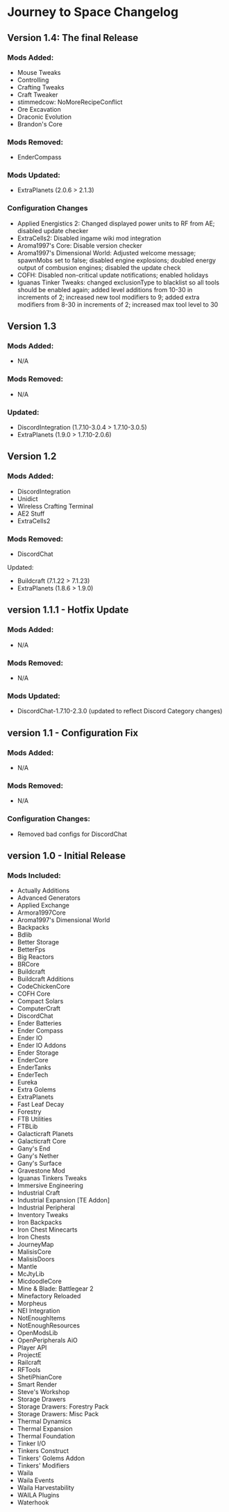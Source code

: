 # Journey to Space Changelog  
## Version 1.4: The final Release  
### Mods Added:  
- Mouse Tweaks   
- Controlling
- Crafting Tweaks
- Craft Tweaker  
- stimmedcow: NoMoreRecipeConflict  
- Ore Excavation  
- Draconic Evolution  
- Brandon's Core  

### Mods Removed:  
- EnderCompass  

### Mods Updated:  
- ExtraPlanets (2.0.6 > 2.1.3)

### Configuration Changes  
- Applied Energistics 2: Changed displayed power units to RF from AE; disabled update checker  
- ExtraCells2: Disabled ingame wiki mod integration  
- Aroma1997's Core: Disable version checker  
- Aroma1997's Dimensional World: Adjusted welcome message; spawnMobs set to false; disabled engine explosions; doubled energy output of combusion engines; disabled the update check  
- COFH: Disabled non-critical update notifications; enabled holidays  
- Iguanas Tinker Tweaks: changed exclusionType to blacklist so all tools should be enabled again; added level additions from 10-30 in increments of 2; increased new tool modifiers to 9; added extra modifiers from 8-30 in increments of 2; increased max tool level to 30

## Version 1.3
### Mods Added:  
- N/A  

### Mods Removed:  
- N/A  

### Updated:  
- DiscordIntegration (1.7.10-3.0.4 > 1.7.10-3.0.5)
- ExtraPlanets (1.9.0 > 1.7.10-2.0.6)

## Version 1.2
### Mods Added:  
- DiscordIntegration  
- Unidict  
- Wireless Crafting Terminal  
- AE2 Stuff  
- ExtraCells2  

### Mods Removed:  
- DiscordChat  

Updated:  
- Buildcraft (7.1.22 > 7.1.23)
- ExtraPlanets (1.8.6 > 1.9.0)


## version 1.1.1 - Hotfix Update  
### Mods Added:  
-	N/A  

### Mods Removed:  
-	N/A  

### Mods Updated:  
-	DiscordChat-1.7.10-2.3.0 (updated to reflect Discord Category changes)  

## version 1.1 - Configuration Fix  
### Mods Added:  
-	N/A

### Mods Removed:  
-	N/A  

### Configuration Changes:
-	Removed bad configs for DiscordChat  

## version 1.0 - Initial Release  
### Mods Included:  
-	Actually Additions  
-	Advanced Generators  
-	Applied Exchange  
-	Armora1997Core  
-	Aroma1997's Dimensional World  
-	Backpacks  
-	Bdlib  
-	Better Storage  
-	BetterFps  
-	Big Reactors  
-	BRCore  
-	Buildcraft  
-	Buildcraft Additions  
-	CodeChickenCore  
-	COFH Core  
-	Compact Solars
-	ComputerCraft  
-	DiscordChat  
-	Ender Batteries  
-	Ender Compass  
-	Ender IO  
-	Ender IO Addons  
-	Ender Storage  
-	EnderCore  
-	EnderTanks  
-	EnderTech  
-	Eureka  
-	Extra Golems  
-	ExtraPlanets  
-	Fast Leaf Decay  
-	Forestry  
-	FTB Utilities  
-	FTBLib  
-	Galacticraft Planets  
-	Galacticraft Core  
-	Gany's End  
-	Gany's Nether  
-	Gany's Surface  
-	Gravestone Mod  
-	Iguanas Tinkers Tweaks  
-	Immersive Engineering  
-	Industrial Craft  
-	Industrial Expansion [TE Addon]  
-	Industrial Peripheral  
-	Inventory Tweaks  
-	Iron Backpacks  
-	Iron Chest Minecarts  
-	Iron Chests  
-	JourneyMap  
-	MalisisCore  
-	MalisisDoors  
-	Mantle  
-	McJtyLib  
-	MicdoodleCore  
-	Mine & Blade: Battlegear 2  
-	Minefactory Reloaded  
-	Morpheus  
-	NEI Integration  
-	NotEnoughItems  
-	NotEnoughResources  
-	OpenModsLib  
-	OpenPeripherals AiO  
-	Player API  
-	ProjectE  
-	Railcraft  
-	RFTools  
-	ShetiPhianCore  
-	Smart Render  
-	Steve's Workshop  
-	Storage Drawers  
-	Storage Drawers: Forestry Pack  
-	Storage Drawers: Misc Pack  
-	Thermal Dynamics  
-	Thermal Expansion  
-	Thermal Foundation  
-	Tinker I/O  
-	Tinkers Construct  
-	Tinkers' Golems Addon  
-	Tinkers' Modifiers  
-	Waila  
-	Waila Events  
-	Waila Harvestability  
-	WAILA	Plugins  
-	Waterhook  
